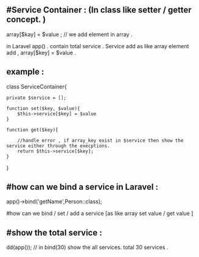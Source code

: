 #Service Container : (In class like setter / getter concept. )
------------------------
array[$kay] = $value ; // we add element in array . 


in Laravel app() . contain total service . Service add as like array element add , array[$key] = $value .

example : 
-----------
class ServiceContainer{
	
	private $service = [];

	function set($key, $value){
		$this->service[$key] = $value
	}
	
	function get($key){
		
		//handle error , if array_key exist in $service then show the service either through the execptions. 
		return $this->service[$key];
	}

}

#how can we bind a service in Laravel  : 
-----------------------------------------
app()->bind('getName',Person::class);



#how can we bind / set / add a service [as like array set value / get value ]

#show the total service : 
-------------------------

dd(app()); // in bind(30) show the all services. total 30 services . 
